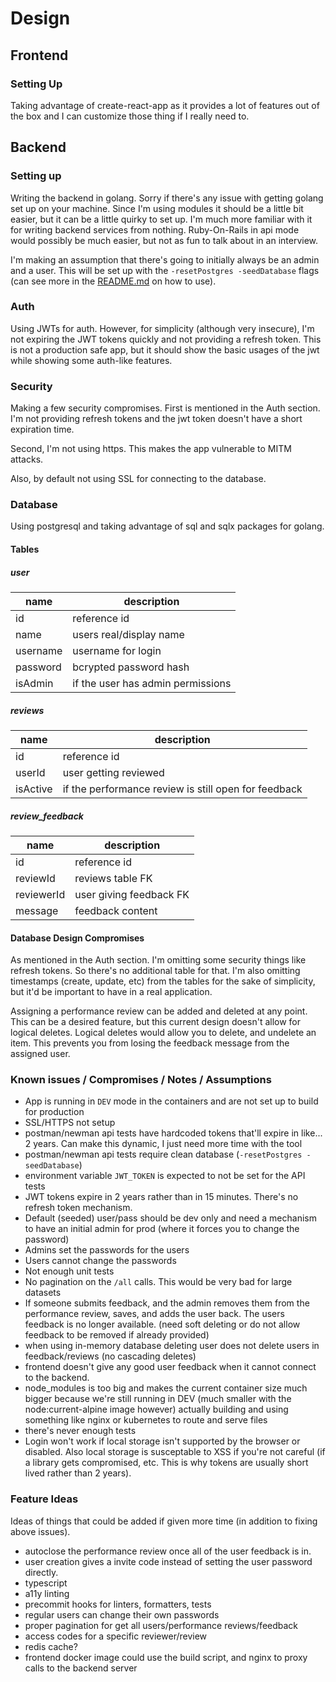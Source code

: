 # Design

## Frontend

### Setting Up

Taking advantage of create-react-app as it provides a lot of features out of the box and I can customize those thing if I really need to.

## Backend

### Setting up

Writing the backend in golang. Sorry if there's any issue with getting golang set up on your machine. Since I'm using modules it should be a little bit easier, but it can be a little quirky to set up. I'm much more familiar with it for writing backend services from nothing. Ruby-On-Rails in api mode would possibly be much easier, but not as fun to talk about in an interview.

I'm making an assumption that there's going to initially always be an admin and a user. This will be set up with the `-resetPostgres -seedDatabase` flags (can see more in the [README.md](./README.md) on how to use).

### Auth

Using JWTs for auth. However, for simplicity (although very insecure), I'm not expiring the JWT tokens quickly and not providing a refresh token. This is not a production safe app, but it should show the basic usages of the jwt while showing some auth-like features.

### Security

Making a few security compromises. First is mentioned in the Auth section. I'm not providing refresh tokens and the jwt token doesn't have a short expiration time.

Second, I'm not using https. This makes the app vulnerable to MITM attacks. 

Also, by default not using SSL for connecting to the database.

### Database

Using postgresql and taking advantage of sql and sqlx packages for golang.

#### Tables

##### user

|name|description|
|-|-|
|id|reference id|
|name| users real/display name |
|username| username for login |
|password| bcrypted password hash |
|isAdmin|if the user has admin permissions|

##### reviews
|name|description|
|-|-|
|id|reference id|
|userId|user getting reviewed|
|isActive|if the performance review is still open for feedback|

##### review_feedback
|name|description|
|-|-|
|id|reference id|
|reviewId|reviews table FK|
|reviewerId|user giving feedback FK|
|message|feedback content|

#### Database Design Compromises

As mentioned in the Auth section. I'm omitting some security things like refresh tokens. So there's no additional table for that. I'm also omitting timestamps (create, update, etc) from the tables for the sake of simplicity, but it'd be important to have in a real application.

Assigning a performance review can be added and deleted at any point. This can be a desired feature, but this current design doesn't allow for logical deletes. Logical deletes would allow you to delete, and undelete an item. This prevents you from losing the feedback message from the assigned user.

### Known issues / Compromises / Notes / Assumptions

- App is running in `DEV` mode in the containers and are not set up to build for production
- SSL/HTTPS not setup
- postman/newman api tests have hardcoded tokens that'll expire in like... 2 years. Can make this dynamic, I just need more time with the tool
- postman/newman api tests require clean database (`-resetPostgres -seedDatabase`)
- environment variable `JWT_TOKEN` is expected to not be set for the API tests
- JWT tokens expire in 2 years rather than in 15 minutes. There's no refresh token mechanism.
- Default (seeded) user/pass should be dev only and need a mechanism to have an initial admin for prod (where it forces you to change the password)
- Admins set the passwords for the users
- Users cannot change the passwords
- Not enough unit tests
- No pagination on the `/all` calls. This would be very bad for large datasets
- If someone submits feedback, and the admin removes them from the performance review, saves, and adds the user back. The users feedback is no longer available. (need soft deleting or do not allow feedback to be removed if already provided)
- when using in-memory database deleting user does not delete users in feedback/reviews (no cascading deletes)
- frontend doesn't give any good user feedback when it cannot connect to the backend.
- node_modules is too big and makes the current container size much bigger because we're still running in DEV (much smaller with the node:current-alpine image however) actually building and using something like nginx or kubernetes to route and serve files
- there's never enough tests
- Login won't work if local storage isn't supported by the browser or disabled. Also local storage is susceptable to XSS if you're not careful (if a library gets compromised, etc. This is why tokens are usually short lived rather than 2 years).

### Feature Ideas

Ideas of things that could be added if given more time (in addition to fixing above issues).

- autoclose the performance review once all of the user feedback is in.
- user creation gives a invite code instead of setting the user password directly.
- typescript
- a11y linting
- precommit hooks for linters, formatters, tests
- regular users can change their own passwords
- proper pagination for get all users/performance reviews/feedback
- access codes for a specific reviewer/review
- redis cache?
- frontend docker image could use the build script, and nginx to proxy calls to the backend server